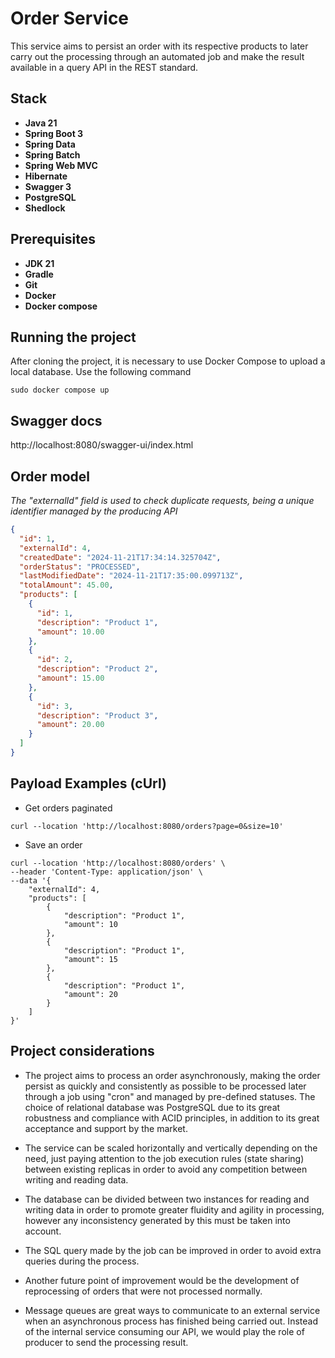 # Order Service

This service aims to persist an order with its respective products to later carry out the processing through an automated job and make the result available in a query API in the REST standard.

## Stack
* **Java 21**
* **Spring Boot 3**
* **Spring Data**
* **Spring Batch**
* **Spring Web MVC**
* **Hibernate**
* **Swagger 3**
* **PostgreSQL**
* **Shedlock**

## Prerequisites
* **JDK 21**
* **Gradle**
* **Git**
* **Docker**
* **Docker compose**

## Running the project
After cloning the project, it is necessary to use Docker Compose to upload a local database. Use the following command
```
sudo docker compose up
```

## Swagger docs
http://localhost:8080/swagger-ui/index.html

## Order model

*The "externalId" field is used to check duplicate requests, being a unique identifier managed by the producing API*
```json
{
  "id": 1,
  "externalId": 4,
  "createdDate": "2024-11-21T17:34:14.325704Z",
  "orderStatus": "PROCESSED",
  "lastModifiedDate": "2024-11-21T17:35:00.099713Z",
  "totalAmount": 45.00,
  "products": [
    {
      "id": 1,
      "description": "Product 1",
      "amount": 10.00
    },
    {
      "id": 2,
      "description": "Product 2",
      "amount": 15.00
    },
    {
      "id": 3,
      "description": "Product 3",
      "amount": 20.00
    }
  ]
}
```

## Payload Examples (cUrl)

* Get orders paginated
```
curl --location 'http://localhost:8080/orders?page=0&size=10'
```
* Save an order
```
curl --location 'http://localhost:8080/orders' \
--header 'Content-Type: application/json' \
--data '{
    "externalId": 4,
    "products": [
        {
            "description": "Product 1",
            "amount": 10
        },
        {
            "description": "Product 1",
            "amount": 15
        },
        {
            "description": "Product 1",
            "amount": 20
        }
    ]
}'
```
## Project considerations

* The project aims to process an order asynchronously, making the order persist as quickly and consistently as possible to be processed later through a job using "cron" and managed by pre-defined statuses. The choice of relational database was PostgreSQL due to its great robustness and compliance with ACID principles, in addition to its great acceptance and support by the market.


* The service can be scaled horizontally and vertically depending on the need, just paying attention to the job execution rules (state sharing) between existing replicas in order to avoid any competition between writing and reading data.


* The database can be divided between two instances for reading and writing data in order to promote greater fluidity and agility in processing, however any inconsistency generated by this must be taken into account.


* The SQL query made by the job can be improved in order to avoid extra queries during the process.


* Another future point of improvement would be the development of reprocessing of orders that were not processed normally.


* Message queues are great ways to communicate to an external service when an asynchronous process has finished being carried out. Instead of the internal service consuming our API, we would play the role of producer to send the processing result.